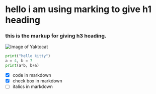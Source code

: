 # hello i am using marking to give h1 heading
### this is the markup for giving h3 heading.
![Image of Yaktocat](https://octodex.github.com/images/yaktocat.png)
```python
print("hello kitty")
a = 4, b = 7
print(a*b, b+a)
```
- [X] code in markdown
- [X] check box in markdown
- [ ] italics in markdown
